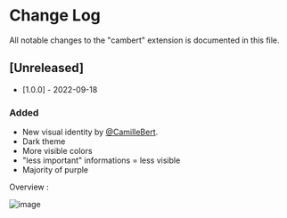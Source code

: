 # Change Log

All notable changes to the "cambert" extension is documented in this file.

## [Unreleased]

- [1.0.0] - 2022-09-18
### Added
- New visual identity by [@CamilleBert](https://github.com/CamilleBert).
- Dark theme
- More visible colors
- "less important" informations = less visible 
- Majority of purple 

Overview : 


![image](https://user-images.githubusercontent.com/60038113/190912542-5be9c8ca-39c3-4382-8793-e61ae85a5f74.png)
